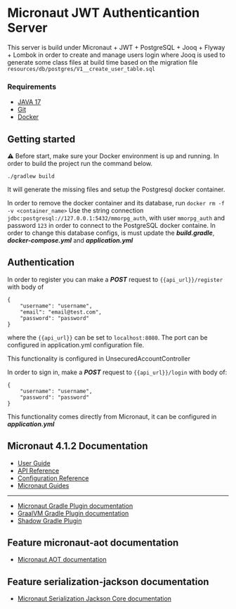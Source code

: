 # Micronaut JWT Authenticantion Server
This server is build under Micronaut + JWT + PostgreSQL + Jooq + Flyway + Lombok in order to create and manage users login where Jooq is used to generate some class files at build time based on the migration file `resources/db/postgres/V1__create_user_table.sql`

### Requirements
* [JAVA 17](https://www.oracle.com/java/technologies/javase/jdk17-archive-downloads.html)
* [Git](https://git-scm.com/)
* [Docker](https://www.docker.com/products/docker-desktop/)
## Getting started

:warning: Before start, make sure your Docker environment is up and running.
In order to build the project run the command below.
```
./gradlew build
```
It will generate the missing files and setup the Postgresql docker container.

In order to remove the docker container and its database, run `docker rm -f -v <container_name>`
Use the string connection `jdbc:postgresql://127.0.0.1:5432/mmorpg_auth`, with user `mmorpg_auth` and password `123` in order to connect to the PostgreSQL docker containe.
In order to change this database configs, is must update the ***build.gradle***, ***docker-compose.yml*** and ***application.yml***
## Authentication

In order to register you can make a ***POST*** request to `{{api_url}}/register` with body of
```
{
    "username": "username",
    "email": "email@test.com",
    "password": "password"
}
```
where the `{{api_url}}` can be set to `localhost:8080`. The port can be configured in application.yml configuration file.

This functionality is configured in UnsecuredAccountController

In order to sign in, make a ***POST*** request to `{{api_url}}/login` with body of:
```
{
    "username": "username",
    "password": "password"
}
```
This functionality comes directly from Micronaut, it can be configured in ***application.yml***

## Micronaut 4.1.2 Documentation

- [User Guide](https://docs.micronaut.io/4.1.2/guide/index.html)
- [API Reference](https://docs.micronaut.io/4.1.2/api/index.html)
- [Configuration Reference](https://docs.micronaut.io/4.1.2/guide/configurationreference.html)
- [Micronaut Guides](https://guides.micronaut.io/index.html)
---

- [Micronaut Gradle Plugin documentation](https://micronaut-projects.github.io/micronaut-gradle-plugin/latest/)
- [GraalVM Gradle Plugin documentation](https://graalvm.github.io/native-build-tools/latest/gradle-plugin.html)
- [Shadow Gradle Plugin](https://plugins.gradle.org/plugin/com.github.johnrengelman.shadow)
## Feature micronaut-aot documentation

- [Micronaut AOT documentation](https://micronaut-projects.github.io/micronaut-aot/latest/guide/)


## Feature serialization-jackson documentation

- [Micronaut Serialization Jackson Core documentation](https://micronaut-projects.github.io/micronaut-serialization/latest/guide/)


